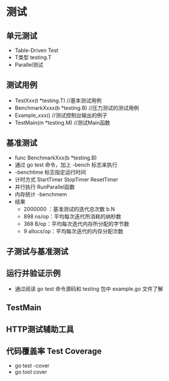 # 测试

## 单元测试
- Table-Driven Test
- T类型 testing.T
- Parallel测试

## 测试用例
- TestXxx(t *testing.T) //基本测试用例
- BenchmarkXxxx(b *testing.B) //压力测试的测试用例
- Example_xxx() //测试控制台输出的例子
- TestMain(m *testing.M) //测试Main函数

## 基准测试
- func BenchmarkXxx(b *testing.B)
- 通过 go test 命令，加上 -bench 标志来执行
- -benchtime 标志指定运行时间
- 计时方式 StartTimer StopTimer ResetTimer
- 并行执行 RunParallel函数
- 内存统计 -benchmem
- 结果
  - 2000000 ：基准测试的迭代总次数 b.N
  - 898 ns/op：平均每次迭代所消耗的纳秒数
  - 368 B/op：平均每次迭代内存所分配的字节数
  - 9 allocs/op：平均每次迭代的内存分配次数


## 子测试与基准测试

## 运行并验证示例
- 通过阅读 go test 命令源码和 testing 包中 example.go 文件了解

## TestMain

## HTTP测试辅助工具

## 代码覆盖率 Test Coverage
- go test -cover
- go tool cover